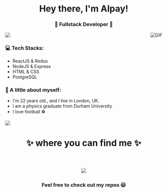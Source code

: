 <h1 align="center"> Hey there, I'm Alpay! </h1>
<h3 align="center">🚀 Fullstack Developer 🚀</h3>

<img src="https://yata-apix-a9caea66-ad78-425f-aa08-e292558ebb65.lss.locawebcorp.com.br/b7c7dbff38ae4f419c94ce8d2254b9d9.png"> 

<img align="right" alt="GIF" src="https://raw.githubusercontent.com/haoruilee/haoruilee/master/pic/pusheencode.gif" />

### 💻 Tech Stacks:
- ReactJS & Redux
- NodeJS & Express
- HTML & CSS
- PostgreSQL

### 👧 A little about myself:
- I'm 22 years old., and I live in London, UK.
- I am a physics graduate from Durham University
- I love football ⚽

<img src="https://yata-apix-a9caea66-ad78-425f-aa08-e292558ebb65.lss.locawebcorp.com.br/b7c7dbff38ae4f419c94ce8d2254b9d9.png"> 

<h1 align="center">
✨ where you can find me ✨
  
  <p align="center"><br/>
     <a href="https://www.linkedin.com/in/alpay-hassan-056b55166/">
      <img src="https://img.shields.io/badge/LinkedIn-alpay--hassan-blue">
     </a>
  </p>
</h1>

<h3 align="center"><strong> Feel free to check out my repos 😃 </strong> </h3>
